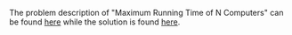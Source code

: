 The problem description of "Maximum Running Time of N Computers" can be found [here](https://leetcode.com/problems/maximum-running-time-of-n-computers/description/) while the solution is found [here](https://github.com/aurimas13/Solutions-To-Problems/blob/main/LeetCode/Java%20Solutions/Maximum%20Running%20Time%20of%20N%20Computers/maximum.java).

